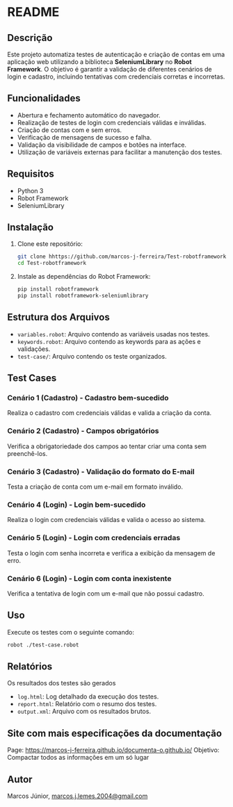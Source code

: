 # README

## Descrição
Este projeto automatiza testes de autenticação e criação de contas em uma aplicação web utilizando a biblioteca **SeleniumLibrary** no **Robot Framework**. O objetivo é garantir a validação de diferentes cenários de login e cadastro, incluindo tentativas com credenciais corretas e incorretas.

## Funcionalidades
- Abertura e fechamento automático do navegador.
- Realização de testes de login com credenciais válidas e inválidas.
- Criação de contas com e sem erros.
- Verificação de mensagens de sucesso e falha.
- Validação da visibilidade de campos e botões na interface.
- Utilização de variáveis externas para facilitar a manutenção dos testes.

## Requisitos
- Python 3
- Robot Framework
- SeleniumLibrary

## Instalação
1. Clone este repositório:
   ```sh
   git clone hhttps://github.com/marcos-j-ferreira/Test-robotframework.git
   cd Test-robotframework
   ```
2. Instale as dependências do Robot Framework:
   ```sh
   pip install robotframework
   pip install robotframework-seleniumlibrary
   ```

## Estrutura dos Arquivos
- `variables.robot`: Arquivo contendo as variáveis usadas nos testes.
- `keywords.robot`: Arquivo contendo as keywords para as ações e validações.
- `test-case/`: Arquivo contendo os teste organizados.

## Test Cases

### Cenário 1 (Cadastro) - Cadastro bem-sucedido
Realiza o cadastro com credenciais válidas e valida a criação da conta.

### Cenário 2 (Cadastro) - Campos obrigatórios
Verifica a obrigatoriedade dos campos ao tentar criar uma conta sem preenchê-los.

### Cenário 3 (Cadastro) - Validação do formato do E-mail
Testa a criação de conta com um e-mail em formato inválido.

### Cenário 4 (Login) - Login bem-sucedido
Realiza o login com credenciais válidas e valida o acesso ao sistema.

### Cenário 5 (Login) - Login com credenciais erradas
Testa o login com senha incorreta e verifica a exibição da mensagem de erro.

### Cenário 6 (Login) - Login com conta inexistente
Verifica a tentativa de login com um e-mail que não possui cadastro.

## Uso
Execute os testes com o seguinte comando:
```sh
robot ./test-case.robot
```

## Relatórios
Os resultados dos testes são gerados
- `log.html`: Log detalhado da execução dos testes.
- `report.html`: Relatório com o resumo dos testes.
- `output.xml`: Arquivo com os resultados brutos.

## Site com mais especificações da documentação 

Page: https://marcos-j-ferreira.github.io/documenta-o.github.io/
Objetivo:  Compactar todos as informações em um só lugar

## Autor
Marcos Júnior,
marcos.j.lemes.2004@gmail.com
